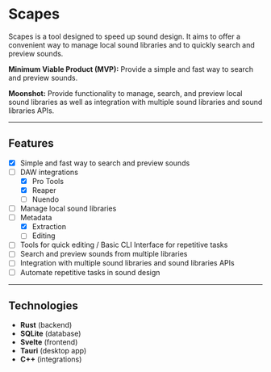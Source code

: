 # Scapes

Scapes is a tool designed to speed up sound design. It aims to offer a convenient way to manage local sound libraries and to quickly search and preview sounds.

**Minimum Viable Product (MVP):** Provide a simple and fast way to search and preview sounds.

**Moonshot:** Provide functionality to manage, search, and preview local sound libraries as well as integration with multiple sound libraries and sound libraries APIs. 

---

## Features

- [x] Simple and fast way to search and preview sounds
- [ ] DAW integrations
   - [X] Pro Tools
   - [X] Reaper
   - [ ] Nuendo
- [ ] Manage local sound libraries
- [ ] Metadata
   - [X] Extraction
   - [ ] Editing
- [ ] Tools for quick editing / Basic CLI Interface for repetitive tasks
- [ ] Search and preview sounds from multiple libraries
- [ ] Integration with multiple sound libraries and sound libraries APIs
- [ ] Automate repetitive tasks in sound design

---

## Technologies

- **Rust** (backend)
- **SQLite** (database)
- **Svelte** (frontend)
- **Tauri** (desktop app)
- **C++** (integrations)
